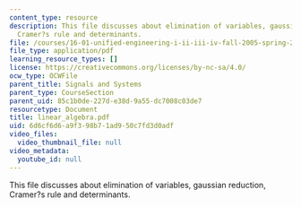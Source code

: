 ```yaml
---
content_type: resource
description: This file discusses about elimination of variables, gaussian reduction,
  Cramer?s rule and determinants.
file: /courses/16-01-unified-engineering-i-ii-iii-iv-fall-2005-spring-2006/6d6cf6d6a9f398b71ad950c7fd3d0adf_linear_algebra.pdf
file_type: application/pdf
learning_resource_types: []
license: https://creativecommons.org/licenses/by-nc-sa/4.0/
ocw_type: OCWFile
parent_title: Signals and Systems
parent_type: CourseSection
parent_uid: 85c1b0de-227d-e38d-9a55-dc7008c03de7
resourcetype: Document
title: linear_algebra.pdf
uid: 6d6cf6d6-a9f3-98b7-1ad9-50c7fd3d0adf
video_files:
  video_thumbnail_file: null
video_metadata:
  youtube_id: null
---
```

This file discusses about elimination of variables, gaussian reduction, Cramer?s rule and determinants.